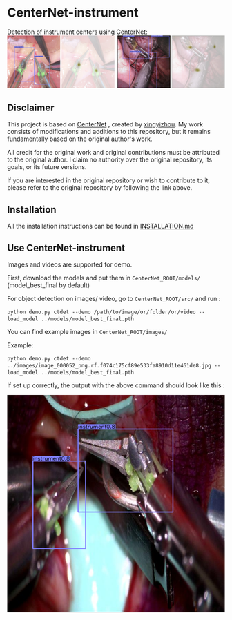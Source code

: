 # CenterNet-instrument

Detection of instrument centers using CenterNet: 
![alt text](readme/center.png)

## Disclaimer
This project is based on [CenterNet](https://github.com/xingyizhou/CenterNet) , created by [xingyizhou](https://github.com/xingyizhou). My work consists of modifications and additions to this repository, but it remains fundamentally based on the original author's work.

All credit for the original work and original contributions must be attributed to the original author. I claim no authority over the original repository, its goals, or its future versions.

If you are interested in the original repository or wish to contribute to it, please refer to the original repository by following the link above.
## Installation
All the installation instructions can be found in [INSTALLATION.md](readme/INSTALLATION.md) 

## Use CenterNet-instrument

Images and videos are supported for demo. 

First, download the models and put them in `CenterNet_ROOT/models/` (model_best_final by default)

For object detection on images/ video, go to `CenterNet_ROOT/src/` and run :

~~~
python demo.py ctdet --demo /path/to/image/or/folder/or/video --load_model ../models/model_best_final.pth
~~~

You can find example images in `CenterNet_ROOT/images/`

Example:

~~~
python demo.py ctdet --demo ../images/image_000052_png.rf.f074c175cf89e533fa8910d11e461de8.jpg --load_model ../models/model_best_final.pth
~~~

If set up correctly, the output with the above command should look like this :

![alt text](readme/image_test1.png)